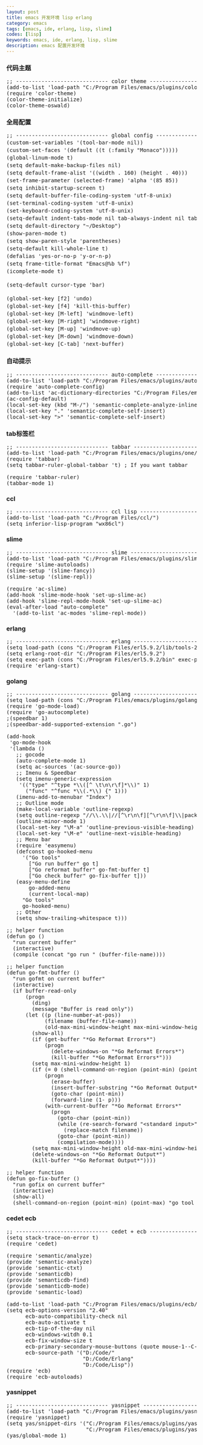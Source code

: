 ```yaml
---
layout: post
title: emacs 开发环境 lisp erlang
category: emacs
tags: [emacs, ide, erlang, lisp, slime]
codes: [lisp]
keywords: emacs, ide, erlang, lisp, slime
description: emacs 配置开发环境
---
```


### 代码主题

<pre class="prettyprint linenums lang-lisp">
;; ----------------------------- color theme ----------------------------- ;;
(add-to-list 'load-path "C:/Program Files/emacs/plugins/color theme/")
(require 'color-theme)
(color-theme-initialize)
(color-theme-oswald)
</pre>

### 全局配置

<pre class="prettyprint linenums lang-lisp">
;; ----------------------------- global config ----------------------------- ;;
(custom-set-variables '(tool-bar-mode nil))                             ;; -*- 删除工具栏 -*-
(custom-set-faces '(default ((t (:family "Monaco")))))                  ;; -*- 设置字体 -*-
(global-linum-mode t)                                                   ;; -*- 显示行号 -*-
(setq default-make-backup-files nil)                                    ;; -*- 不自动备份 -*-
(setq default-frame-alist '((width . 160) (height . 40)))               ;; -*- 设置窗体大小 -*-
(set-frame-parameter (selected-frame) 'alpha '(85 85))                  ;; -*- 设置透明度 -*-
(setq inhibit-startup-screen t)                                         ;; -*- 启动界面 -*-
(setq default-buffer-file-coding-system 'utf-8-unix)                    ;; -*- 设置文件编码 -*-
(set-terminal-coding-system 'utf-8-unix)                                ;; -*- 设置终端编码 -*-
(set-keyboard-coding-system 'utf-8-unix)                                ;; -*- 设置输入编码 -*-
(setq-default indent-tabs-mode nil tab-always-indent nil tab-width 4)   ;; -*- 使用空格代替缩进 -*-
(setq default-directory "~/Desktop")                                    ;; -*- 默认路径 -*-
(show-paren-mode t)                                                     ;; -*- 显示括号匹配, 而不是匹配后短暂的跳到另一个括号 -*-
(setq show-paren-style 'parentheses)                                    ;; -*- 显示括号匹配样式 -*-
(setq-default kill-whole-line t)                                        ;; -*- 使用 C-k 删除整行 -*-
(defalias 'yes-or-no-p 'y-or-n-p)                                       ;; -*- 不要问 yes-or-no，只问 y-or-n -*-
(setq frame-title-format "Emacs@%b %f")                                 ;; -*- 设置 emacs 的标题 -*-
(icomplete-mode t)                                                      ;; -*- 在minibuffer里启用自动补全函数和变量 -*-

(setq-default cursor-type 'bar)                                         ;; -*- 光标为竖线 -*-

(global-set-key [f2] 'undo)                                             ;; -*- 撤销 -*-
(global-set-key [f4] 'kill-this-buffer)                                 ;; -*- 关闭当前buffer -*-
(global-set-key [M-left] 'windmove-left)                                ;; -*- 移动到左边的buffer -*-
(global-set-key [M-right] 'windmove-right)                              ;; -*- 移动到右边的buffer -*-
(global-set-key [M-up] 'windmove-up)                                    ;; -*- 移动到上边的buffer -*-
(global-set-key [M-down] 'windmove-down)                                ;; -*- 移动到下边的buffer -*-
(global-set-key [C-tab] 'next-buffer)                                   ;; -*- 切换buffer -*-
</pre>

### 自动提示

<pre class="prettyprint linenums lang-lisp">
;; ----------------------------- auto-complete ----------------------------- ;;
(add-to-list 'load-path "C:/Program Files/emacs/plugins/auto-complete/")
(require 'auto-complete-config)
(add-to-list 'ac-dictionary-directories "C:/Program Files/emacs/plugins/auto-complete/ac-dict")
(ac-config-default)
(local-set-key (kbd "M-/") 'semantic-complete-analyze-inline)
(local-set-key "." 'semantic-complete-self-insert)
(local-set-key ">" 'semantic-complete-self-insert)
</pre>

### tab标签栏

<pre class="prettyprint linenums lang-lisp">
;; ----------------------------- tabbar ----------------------------- ;;
(add-to-list 'load-path "C:/Program Files/emacs/plugins/one/")
(require 'tabbar)
(setq tabbar-ruler-global-tabbar 't) ; If you want tabbar 

(require 'tabbar-ruler)
(tabbar-mode 1)
</pre>

### ccl

<pre class="prettyprint linenums lang-lisp">
;; ----------------------------- ccl lisp ----------------------------- ;;
(add-to-list 'load-path "C:/Program Files/ccl/")
(setq inferior-lisp-program "wx86cl")
</pre>

### slime

<pre class="prettyprint linenums lang-lisp">
;; ----------------------------- slime ----------------------------- ;;
(add-to-list 'load-path "C:/Program Files/emacs/plugins/slime/")
(require 'slime-autoloads)
(slime-setup '(slime-fancy))
(slime-setup '(slime-repl))

(require 'ac-slime)
(add-hook 'slime-mode-hook 'set-up-slime-ac)
(add-hook 'slime-repl-mode-hook 'set-up-slime-ac)
(eval-after-load "auto-complete"
  '(add-to-list 'ac-modes 'slime-repl-mode))
</pre>

### erlang

<pre class="prettyprint linenums lang-lisp">
;; ----------------------------- erlang ----------------------------- ;;
(setq load-path (cons "C:/Program Files/erl5.9.2/lib/tools-2.6.8/emacs" load-path))
(setq erlang-root-dir "C:/Program Files/erl5.9.2")
(setq exec-path (cons "C:/Program Files/erl5.9.2/bin" exec-path))
(require 'erlang-start)
</pre>

### golang

<pre class="prettyprint linenums lang-lisp">
;; ----------------------------- golang ----------------------------- ;;
(setq load-path (cons "C:/Program Files/emacs/plugins/golang" load-path))
(require 'go-mode-load)
(require 'go-autocomplete)
;(speedbar 1)
;(speedbar-add-supported-extension ".go")

(add-hook
 'go-mode-hook
 '(lambda ()
   ;; gocode
   (auto-complete-mode 1)
   (setq ac-sources '(ac-source-go))
   ;; Imenu &amp; Speedbar
   (setq imenu-generic-expression
    '(("type" "^type *\\([^ \t\n\r\f]*\\)" 1)
      ("func" "^func *\\(.*\\) {" 1)))
   (imenu-add-to-menubar "Index")
   ;; Outline mode
   (make-local-variable 'outline-regexp)
   (setq outline-regexp "//\\.\\|//[^\r\n\f][^\r\n\f]\\|pack\\|func\\|impo\\|cons\\|var.\\|type\\|\t\t*....")
   (outline-minor-mode 1)
   (local-set-key "\M-a" 'outline-previous-visible-heading)
   (local-set-key "\M-e" 'outline-next-visible-heading)
   ;; Menu bar
   (require 'easymenu)
   (defconst go-hooked-menu
     '("Go tools"
       ["Go run buffer" go t]
       ["Go reformat buffer" go-fmt-buffer t]
       ["Go check buffer" go-fix-buffer t]))
   (easy-menu-define
       go-added-menu
       (current-local-map)
     "Go tools"
     go-hooked-menu)
   ;; Other
   (setq show-trailing-whitespace t)))

;; helper function
(defun go () 
  "run current buffer"
  (interactive)
  (compile (concat "go run " (buffer-file-name))))

;; helper function
(defun go-fmt-buffer ()
  "run gofmt on current buffer"
  (interactive)
  (if buffer-read-only
      (progn
        (ding)
        (message "Buffer is read only"))
      (let ((p (line-number-at-pos))
            (filename (buffer-file-name))
            (old-max-mini-window-height max-mini-window-height))
        (show-all)
        (if (get-buffer "*Go Reformat Errors*")
            (progn
              (delete-windows-on "*Go Reformat Errors*")
              (kill-buffer "*Go Reformat Errors*")))
        (setq max-mini-window-height 1)
        (if (= 0 (shell-command-on-region (point-min) (point-max) "gofmt" "*Go Reformat Output*" nil "*Go Reformat Errors*" t))
            (progn
              (erase-buffer)
              (insert-buffer-substring "*Go Reformat Output*")
              (goto-char (point-min))
              (forward-line (1- p)))
            (with-current-buffer "*Go Reformat Errors*"
              (progn
                (goto-char (point-min))
                (while (re-search-forward "&lt;standard input&gt;" nil t)
                  (replace-match filename))
                (goto-char (point-min))
                (compilation-mode))))
        (setq max-mini-window-height old-max-mini-window-height)
        (delete-windows-on "*Go Reformat Output*")
        (kill-buffer "*Go Reformat Output*"))))

;; helper function
(defun go-fix-buffer ()
  "run gofix on current buffer"
  (interactive)
  (show-all)
  (shell-command-on-region (point-min) (point-max) "go tool fix -diff"))
</pre>

### cedet ecb

<pre class="prettyprint linenums lang-lisp">
;; ----------------------------- cedet + ecb ----------------------------- ;;
(setq stack-trace-on-error t)
(require 'cedet)

(require 'semantic/analyze)
(provide 'semantic-analyze)
(provide 'semantic-ctxt)
(provide 'semanticdb)
(provide 'semanticdb-find)
(provide 'semanticdb-mode)
(provide 'semantic-load)

(add-to-list 'load-path "C:/Program Files/emacs/plugins/ecb/")
(setq ecb-options-version "2.40"
      ecb-auto-compatibility-check nil
      ecb-auto-activate t
      ecb-tip-of-the-day nil
      ecb-windows-witdh 0.1
      ecb-fix-window-size t
      ecb-primary-secondary-mouse-buttons (quote mouse-1--C-mouse-1)
      ecb-source-path '("D:/Code/"
                        "D:/Code/Erlang"
                        "D:/Code/Lisp"))
(require 'ecb)
(require 'ecb-autoloads)
</pre>

### yasnippet

<pre class="prettyprint linenums lang-lisp">
;; ----------------------------- yasnippet ----------------------------- ;;
(add-to-list 'load-path "C:/Program Files/emacs/plugins/yasnippet/")
(require 'yasnippet)
(setq yas/snippet-dirs '("C:/Program Files/emacs/plugins/yasnippet/snippets"
                         "C:/Program Files/emacs/plugins/yasnippet/extras/imported"))
(yas/global-mode 1)
</pre>